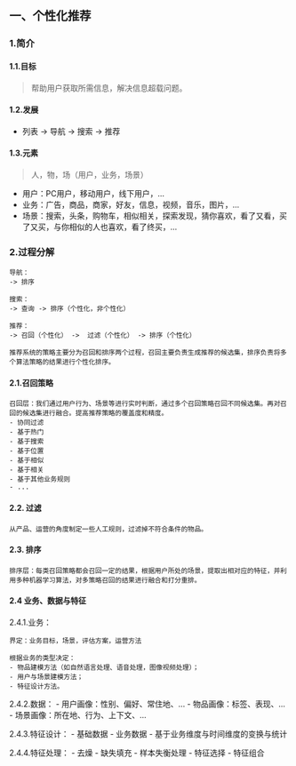 ## 一、个性化推荐
### 1.简介
#### 1.1.目标
> 帮助用户获取所需信息，解决信息超载问题。

#### 1.2.发展
- 列表 -> 导航 -> 搜索 -> 推荐

#### 1.3.元素
>人，物，场（用户，业务，场景）

- 用户：PC用户，移动用户，线下用户，...
- 业务：广告，商品，商家，好友，信息，视频，音乐，图片，...
- 场景：搜索，头条，购物车，相似相关，探索发现，猜你喜欢，看了又看，买了又买，与你相似的人也喜欢，看了终买，...


### 2.过程分解
    导航：
    -> 排序

    搜索：
    -> 查询 -> 排序（个性化，非个性化）

    推荐：
    -> 召回（个性化） ->  过滤（个性化） -> 排序（个性化）

    推荐系统的策略主要分为召回和排序两个过程，召回主要负责生成推荐的候选集，排序负责将多个算法策略的结果进行个性化排序。

#### 2.1.召回策略
    召回层：我们通过用户行为、场景等进行实时判断，通过多个召回策略召回不同候选集。再对召回的候选集进行融合。提高推荐策略的覆盖度和精度。
    - 协同过滤
    - 基于热门
    - 基于搜索
    - 基于位置
    - 基于相似
    - 基于相关
    - 基于其他业务规则
    - ...

#### 2.2. 过滤
    从产品、运营的角度制定一些人工规则，过滤掉不符合条件的物品。
#### 2.3. 排序
    排序层：每类召回策略都会召回一定的结果，根据用户所处的场景，提取出相对应的特征，并利用多种机器学习算法，对多策略召回的结果进行融合和打分重排。

#### 2.4 业务、数据与特征
2.4.1.业务：

    界定：业务目标，场景，评估方案，运营方法
    
    根据业务的类型决定：
    - 物品建模方法（如自然语言处理、语音处理，图像视频处理）；
    - 用户与场景建模方法；
    - 特征设计方法。

2.4.2.数据：
    - 用户画像：性别、偏好、常住地、...
    - 物品画像：标签、表现、...
    - 场景画像：所在地、行为、上下文、...
 
2.4.3.特征设计：
    - 基础数据
    - 业务数据
    - 基于业务维度与时间维度的变换与统计

2.4.4.特征处理：
    - 去燥
    - 缺失填充
    - 样本失衡处理
    - 特征选择
    - 特征组合

